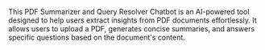 This PDF Summarizer and Query Resolver Chatbot is an AI-powered tool
designed to help users extract insights from PDF documents effortlessly. It allows users
to upload a PDF, generates concise summaries, and answers specific questions based
on the document's content.
